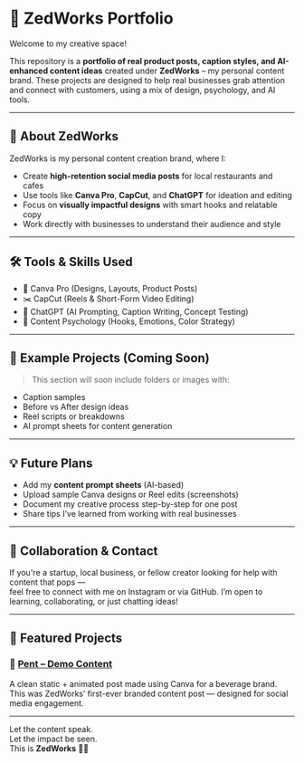 # 🌟 ZedWorks Portfolio

Welcome to my creative space!

This repository is a **portfolio of real product posts, caption styles, and AI-enhanced content ideas** created under **ZedWorks** – my personal content brand. These projects are designed to help real businesses grab attention and connect with customers, using a mix of design, psychology, and AI tools.

---

## 🧠 About ZedWorks

ZedWorks is my personal content creation brand, where I:
- Create **high-retention social media posts** for local restaurants and cafes  
- Use tools like **Canva Pro**, **CapCut**, and **ChatGPT** for ideation and editing  
- Focus on **visually impactful designs** with smart hooks and relatable copy  
- Work directly with businesses to understand their audience and style  

---

## 🛠 Tools & Skills Used

- 🎨 Canva Pro (Designs, Layouts, Product Posts)
- ✂️ CapCut (Reels & Short-Form Video Editing)
- 🤖 ChatGPT (AI Prompting, Caption Writing, Concept Testing)
- 🧠 Content Psychology (Hooks, Emotions, Color Strategy)

---

## 📁 Example Projects (Coming Soon)

> This section will soon include folders or images with:
- Caption samples
- Before vs After design ideas
- Reel scripts or breakdowns
- AI prompt sheets for content generation

---

## 💡 Future Plans

- Add my **content prompt sheets** (AI-based)
- Upload sample Canva designs or Reel edits (screenshots)
- Document my creative process step-by-step for one post
- Share tips I’ve learned from working with real businesses

---

## 🤝 Collaboration & Contact

If you're a startup, local business, or fellow creator looking for help with content that pops —  
feel free to connect with me on Instagram or via GitHub. I’m open to learning, collaborating, or just chatting ideas!

---

## 🚀 Featured Projects

### 🔹 [Pent – Demo Content](./assets/pent)
A clean static + animated post made using Canva for a beverage brand.  
This was ZedWorks’ first-ever branded content post — designed for social media engagement.

---

Let the content speak.  
Let the impact be seen.  
This is **ZedWorks** 💼✨

